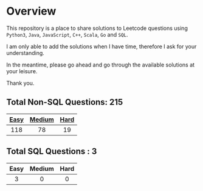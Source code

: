 # Overview

This repository is a place to share solutions to Leetcode questions using `Python3`, `Java`, `JavaScript`, `C++`, `Scala`, `Go` and `SQL`.

I am only able to add the solutions when I have time, therefore I ask for your understanding.

In the meantime, please go ahead and go through the available solutions at your leisure.

Thank you.


## Total Non-SQL Questions: 215

| [Easy](https://github.com/ezryn-zaharoff/leetcode-solutions/tree/master/01-easy) | [Medium](https://github.com/ezryn-zaharoff/leetcode-solutions/tree/master/02-medium) | [Hard](https://github.com/ezryn-zaharoff/leetcode-solutions/tree/master/03-hard) |
|:-----:|:------:|:----:|
|  118  |   78   |  19  |


## Total SQL Questions : 3

| Easy | Medium | Hard |
|:----:|:------:|:----:|
|   3  |    0   |   0  |
